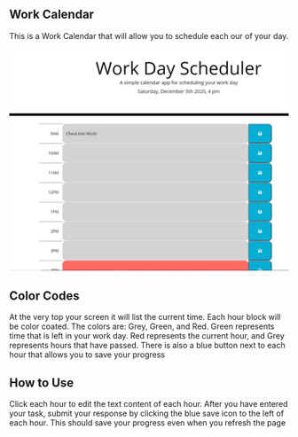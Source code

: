 Work Calendar
-------------------------------------------------------------------------------
This is a Work Calendar that will allow you to schedule each our of your day. 

![work-scheduler-screenshot](https://github.com/tonganknight/Work-Scheduler/blob/master/assets/Images/work-scheduler.JPG)

Color Codes 
-------------
At the very top your screen it will list the current time. Each hour block will be color coated.
The colors are: Grey, Green, and Red. Green represents time that is left in your work day. Red represents the current hour, and Grey represents hours that have passed. There is also a blue button next to each hour that allows you to save your progress 

How to Use
------------
 Click each hour to edit the text content of each hour. After you have entered your task, submit your response by clicking the blue save icon to the left of each hour. This should save your progress even when you refresh the page 